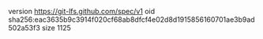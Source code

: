 version https://git-lfs.github.com/spec/v1
oid sha256:eac3635b9c3914f020cf68ab8dfcf4e02d8d1915856160701ae3b9ad502a53f3
size 1125
